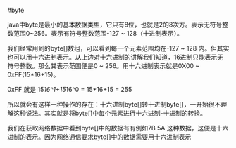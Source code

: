 #byte 

java中byte是最小的基本数据类型，它只有8位，也就是2的8次方。表示无符号整数范围0~256。表示有符号整数范围-127 ~ 128（十进制表示）。

我们经常用到的byte[]数组，可以看到每一个元素范围均在-127 ~ 128 内。但其实也可以用十六进制表示。从上边对十六进制的讲解我们知道，16进制只能表示无符号整数。那么其表示范围便是0 ~ 256。用十六进制表示就是0X00 ~ 0xFF(15*16+15)。

0xFF 就是 15*16^1+15*16^0 = 15*16+15 = 255

所以就会有这样一种操作的存在：十六进制byte[]转十进制byte[]，一开始很不理解这种说法。其实就是将byte[]中每个元素进行十六进制-十进制的转换。

我们在获取网络数据中看到byte[]中的数据有有例如7B 5A 这种数据，这便是十六进制的表示。因为网络通信要求byte[]中的数据需要用十六进制表示
